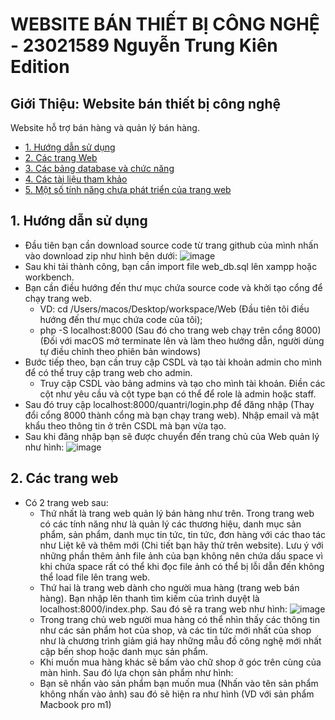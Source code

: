 # WEBSITE BÁN THIẾT BỊ CÔNG NGHỆ - 23021589 Nguyễn Trung Kiên Edition
## Giới Thiệu: Website bán thiết bị công nghệ
Website hỗ trợ bán hàng và quản lý bán hàng.
 - [1. Hướng dẫn sử dụng](#1-hướng-dẫn-sử-dụng)
 - [2. Các trang Web](#2-các-trang-web)
 - [3. Các bảng database và chức năng](#3-các-thành-phần)
 - [4. Các tài liệu tham khảo](#4-các-tài-liệu-tham-khảo)
 - [5. Một số tính năng chưa phát triển của trang web](#5-một-số-tính-năng-chưa-phát-triển-của-trang-web)
## 1. Hướng dẫn sử dụng
- Đầu tiên bạn cần download source code từ trang github của mình nhấn vào download zip như hình bên dưới:
  ![image](https://github.com/user-attachments/assets/4ab236fa-ee80-444f-97a6-fa631272e0c0)
- Sau khi tải thành công, bạn cần import file web_db.sql lên xampp hoặc workbench.
- Bạn cần điều hướng đến thư mục chứa source code và khởi tạo cổng để chạy trang web.
  + VD: cd /Users/macos/Desktop/workspace/Web (Đầu tiên tôi điều hướng đến thư mục chứa code của tôi);
  + php -S localhost:8000 (Sau đó cho trang web chạy trên cổng 8000) (Đối với macOS mở terminate lên và làm theo hướng dẫn, người dùng tự điều chỉnh theo phiên bản windows)
- Bước tiếp theo, bạn cần truy cập CSDL và tạo tài khoản admin cho mình để có thể truy cập trang web cho admin.
  + Truy cập CSDL vào bảng admins và tạo cho mình tài khoản. Điền các cột như yêu cầu và cột type bạn có thể để role là admin hoặc staff.
- Sau đó truy cập localhost:8000/quantri/login.php để đăng nhập (Thay đổi cổng 8000 thành cổng mà bạn chạy trang web). Nhập email và mật khẩu theo thông tin ở trên CSDL mà bạn vừa tạo.
- Sau khi đăng nhập bạn sẽ được chuyển đến trang chủ của Web quản lý như hình: 
![image](https://github.com/user-attachments/assets/9def6f63-e72e-43a7-9ecd-ff63adcc0cc4)
## 2. Các trang web 
- Có 2 trang web sau:
  + Thứ nhất là trang web quản lý bán hàng như trên. Trong trang web có các tính năng như là quản lý các thương hiệu, danh mục sản phẩm, sản phẩm, danh mục tin tức, tin tức, đơn hàng với các thao tác như Liệt kê và thêm mới (Chi tiết bạn hãy thử trên website). Lưu ý với những phần thêm ảnh file ảnh của bạn không nên chứa dấu space vì khi chứa space rất có thể khi đọc file ảnh có thể bị lỗi dẫn đến không thể load file lên trang web.
  + Thứ hai là trang web dành cho người mua hàng (trang web bán hàng). Bạn nhập lên thanh tìm kiếm của trình duyệt là localhost:8000/index.php. Sau đó sẽ ra trang web như hình: 
![image](https://github.com/user-attachments/assets/d2a79884-40c8-4137-b49e-acd82a05cab7)
  + Trong trang chủ web người mua hàng có thể nhìn thấy các thông tin như các sản phẩm hot của shop, và các tin tức mới nhất của shop như là chương trình giảm giá hay những mẫu đồ công nghệ mới nhất cập bến shop hoặc danh mục sản phẩm. 
  + Khi muốn mua hàng khác sẽ bấm vào chữ shop ở góc trên cùng của màn hình. Sau đó lựa chọn sản phẩm như hình: 
  + Bạn sẽ nhấn vào sản phẩm bạn muốn mua (Nhấn vào tên sản phẩm không nhấn vào ảnh) sau đó sẽ hiện ra như hình (VD với sản phẩm Macbook pro m1) 




 
  















